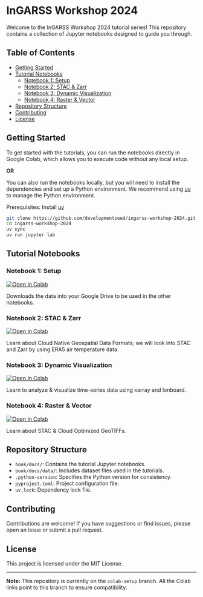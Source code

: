 # InGARSS Workshop 2024

Welcome to the InGARSS Workshop 2024 tutorial series! This repository contains a collection of Jupyter notebooks designed to guide you through.

## Table of Contents

- [Getting Started](#getting-started)
- [Tutorial Notebooks](#tutorial-notebooks)
  - [Notebook 1: Setup](https://colab.research.google.com/github/developmentseed/ingarss-workshop-2024/blob/main/book/docs/00_setup.ipynb)
  - [Notebook 2: STAC & Zarr](https://colab.research.google.com/github/developmentseed/ingarss-workshop-2024/blob/main/book/docs/01_stac_and_zarr.ipynb)
  - [Notebook 3: Dynamic Visualization](https://colab.research.google.com/github/developmentseed/ingarss-workshop-2024/blob/main/book/docs/02_dynamic_visualization.ipynb)
  - [Notebook 4: Raster & Vector](https://colab.research.google.com/github/developmentseed/ingarss-workshop-2024/blob/main/book/docs/03_raster_and_vector.ipynb)
- [Repository Structure](#repository-structure)
- [Contributing](#contributing)
- [License](#license)

## Getting Started

To get started with the tutorials, you can run the notebooks directly in Google Colab, which allows you to execute code without any local setup.

**OR**

You can also run the notebooks locally, but you will need to install the dependencies and set up a Python environment. We recommend using [uv](https://docs.astral.sh/uv/) to manage the Python environment.

Prerequisites:
Install [uv](https://docs.astral.sh/uv/getting-started/installation/)

```bash
git clone https://github.com/developmentseed/ingarss-workshop-2024.git
cd ingarss-workshop-2024
uv sync
uv run jupyter lab
```

## Tutorial Notebooks

### Notebook 1: Setup

[![Open In Colab](https://colab.research.google.com/assets/colab-badge.svg)](https://colab.research.google.com/github/developmentseed/ingarss-workshop-2024/blob/main/book/docs/00_setup.ipynb)

Downloads the data into your Google Drive to be used in the other notebooks.

### Notebook 2: STAC & Zarr

[![Open In Colab](https://colab.research.google.com/assets/colab-badge.svg)](https://colab.research.google.com/github/developmentseed/ingarss-workshop-2024/blob/main/book/docs/01_stac_and_zarr.ipynb)

Learn about Cloud Native Geospatial Data Formats; we will look into STAC and Zarr by using ERA5 air temperature data.

### Notebook 3: Dynamic Visualization

[![Open In Colab](https://colab.research.google.com/assets/colab-badge.svg)](https://colab.research.google.com/github/developmentseed/ingarss-workshop-2024/blob/main/book/docs/02_dynamic_visualization.ipynb)

Learn to analyze & visualize time-series data using xarray and lonboard.

### Notebook 4: Raster & Vector

[![Open In Colab](https://colab.research.google.com/assets/colab-badge.svg)](https://colab.research.google.com/github/developmentseed/ingarss-workshop-2024/blob/main/book/docs/03_raster_and_vector.ipynb)

Learn about STAC & Cloud Optimized GeoTIFFs.

## Repository Structure

- `book/docs/`: Contains the tutorial Jupyter notebooks.
- `book/docs/data/`: Includes dataset files used in the tutorials.
- `.python-version`: Specifies the Python version for consistency.
- `pyproject.toml`: Project configuration file.
- `uv.lock`: Dependency lock file.

## Contributing

Contributions are welcome! If you have suggestions or find issues, please open an issue or submit a pull request.

## License

This project is licensed under the MIT License.

---

**Note:** This repository is currently on the `colab-setup` branch. All the Colab links point to this branch to ensure compatibility.
